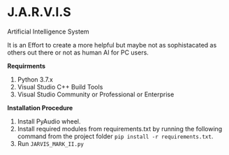 # J.A.R.V.I.S
Artificial Intelligence System

It is an Effort to create a more helpful but maybe not as sophistacated as others out there or not as human AI for PC users.

**Requirments**
1. Python 3.7.x
2. Visual Studio C++ Build Tools
3. Visual Studio Community or Professional or Enterprise

**Installation Procedure**
1. Install PyAudio wheel.
2. Install required modules from requirements.txt by running the following command from the project folder 
```pip install -r requirements.txt```.
3. Run ```JARVIS_MARK_II.py```
